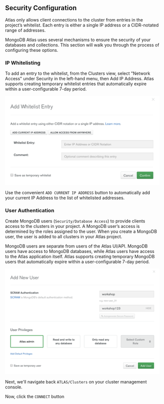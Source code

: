 ## Security Configuration

Atlas only allows client connections to the cluster from entries in the project’s whitelist. Each entry is either a single IP address or a CIDR-notated range of addresses. 

MongoDB Atlas uses several mechanisms to ensure the security of your databases and collections. This section will walk you through the process of configuring these options.

### IP Whitelisting

To add an entry to the whitelist, from the Clusters view, select "Network Access" under Security in the left-hand menu, then Add IP Address. Atlas supports creating temporary whitelist entries that automatically expire within a user-configurable 7-day period.

![Add IP Whitelists](../images/04-add-ip-whitelist-entry.png "Add IP Whitelists")

Use the convenient `ADD CURRENT IP ADDRESS` button to automatically add your current IP Address to the list of whitelisted addresses.

### User Authentication

Create MongoDB users (`Security/Database Access`) to provide clients access to the clusters in your project. A MongoDB user’s access is determined by the roles assigned to the user. When you create a MongoDB user, the user is added to all clusters in your Atlas project.

MongoDB users are separate from users of the Atlas UI/API. MongoDB users have access to MongoDB databases, while Atlas users have access to the Atlas application itself. Atlas supports creating temporary MongoDB users that automatically expire within a user-configurable 7-day period.

![Add User](../images/04-add-user.png "Add User")

Next, we'll navigate back `ATLAS/Clusters` on your cluster management console.

Now, click the `CONNECT` button 


